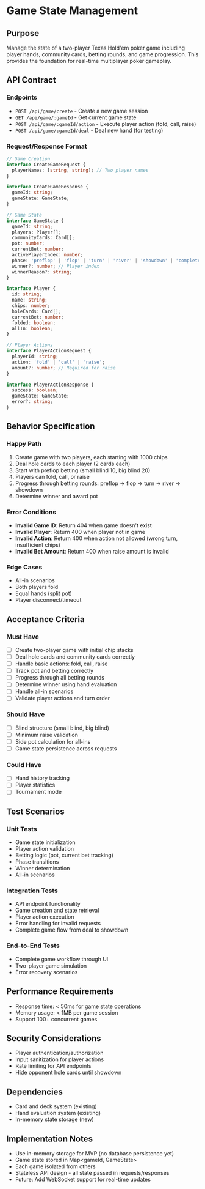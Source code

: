 # Game State Management

## Purpose
Manage the state of a two-player Texas Hold'em poker game including player hands, community cards, betting rounds, and game progression. This provides the foundation for real-time multiplayer poker gameplay.

## API Contract

### Endpoints
- `POST /api/game/create` - Create a new game session
- `GET /api/game/:gameId` - Get current game state
- `POST /api/game/:gameId/action` - Execute player action (fold, call, raise)
- `POST /api/game/:gameId/deal` - Deal new hand (for testing)

### Request/Response Format
```typescript
// Game Creation
interface CreateGameRequest {
  playerNames: [string, string]; // Two player names
}

interface CreateGameResponse {
  gameId: string;
  gameState: GameState;
}

// Game State
interface GameState {
  gameId: string;
  players: Player[];
  communityCards: Card[];
  pot: number;
  currentBet: number;
  activePlayerIndex: number;
  phase: 'preflop' | 'flop' | 'turn' | 'river' | 'showdown' | 'complete';
  winner?: number; // Player index
  winnerReason?: string;
}

interface Player {
  id: string;
  name: string;
  chips: number;
  holeCards: Card[];
  currentBet: number;
  folded: boolean;
  allIn: boolean;
}

// Player Actions
interface PlayerActionRequest {
  playerId: string;
  action: 'fold' | 'call' | 'raise';
  amount?: number; // Required for raise
}

interface PlayerActionResponse {
  success: boolean;
  gameState: GameState;
  error?: string;
}
```

## Behavior Specification

### Happy Path
1. Create game with two players, each starting with 1000 chips
2. Deal hole cards to each player (2 cards each)
3. Start with preflop betting (small blind 10, big blind 20)
4. Players can fold, call, or raise
5. Progress through betting rounds: preflop → flop → turn → river → showdown
6. Determine winner and award pot

### Error Conditions
- **Invalid Game ID**: Return 404 when game doesn't exist
- **Invalid Player**: Return 400 when player not in game
- **Invalid Action**: Return 400 when action not allowed (wrong turn, insufficient chips)
- **Invalid Bet Amount**: Return 400 when raise amount is invalid

### Edge Cases
- All-in scenarios
- Both players fold
- Equal hands (split pot)
- Player disconnect/timeout

## Acceptance Criteria

### Must Have
- [ ] Create two-player game with initial chip stacks
- [ ] Deal hole cards and community cards correctly
- [ ] Handle basic actions: fold, call, raise
- [ ] Track pot and betting correctly
- [ ] Progress through all betting rounds
- [ ] Determine winner using hand evaluation
- [ ] Handle all-in scenarios
- [ ] Validate player actions and turn order

### Should Have
- [ ] Blind structure (small blind, big blind)
- [ ] Minimum raise validation
- [ ] Side pot calculation for all-ins
- [ ] Game state persistence across requests

### Could Have
- [ ] Hand history tracking
- [ ] Player statistics
- [ ] Tournament mode

## Test Scenarios

### Unit Tests
- Game state initialization
- Player action validation
- Betting logic (pot, current bet tracking)
- Phase transitions
- Winner determination
- All-in scenarios

### Integration Tests
- API endpoint functionality
- Game creation and state retrieval
- Player action execution
- Error handling for invalid requests
- Complete game flow from deal to showdown

### End-to-End Tests
- Complete game workflow through UI
- Two-player game simulation
- Error recovery scenarios

## Performance Requirements
- Response time: < 50ms for game state operations
- Memory usage: < 1MB per game session
- Support 100+ concurrent games

## Security Considerations
- Player authentication/authorization
- Input sanitization for player actions
- Rate limiting for API endpoints
- Hide opponent hole cards until showdown

## Dependencies
- Card and deck system (existing)
- Hand evaluation system (existing)
- In-memory state storage (new)

## Implementation Notes
- Use in-memory storage for MVP (no database persistence yet)
- Game state stored in Map<gameId, GameState>
- Each game isolated from others
- Stateless API design - all state passed in requests/responses
- Future: Add WebSocket support for real-time updates
